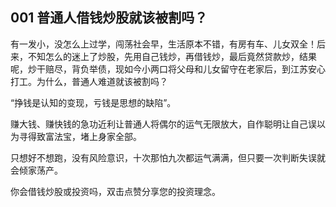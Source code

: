 ## 001 普通人借钱炒股就该被割吗？

有一发小，没怎么上过学，闯荡社会早，生活原本不错，有房有车、儿女双全！后来，不知怎么的迷上了炒股，先用自己钱炒，再借钱炒，最后竟然贷款炒，结果呢，炒干赔尽，背负举债，现如今小两口将父母和儿女留守在老家后，到江苏安心打工。为什么，普通人难道就该被割吗？

“挣钱是认知的变现，亏钱是思想的缺陷”。

赚大钱、赚快钱的急功近利让普通人将偶尔的运气无限放大，自作聪明让自己误以为寻得致富法宝，堵上身家全部。

只想好不想跑，没有风险意识，十次那怕九次都运气满满，但只要一次判断失误就会倾家荡产。

你会借钱炒股或投资吗，双击点赞分享您的投资理念。

